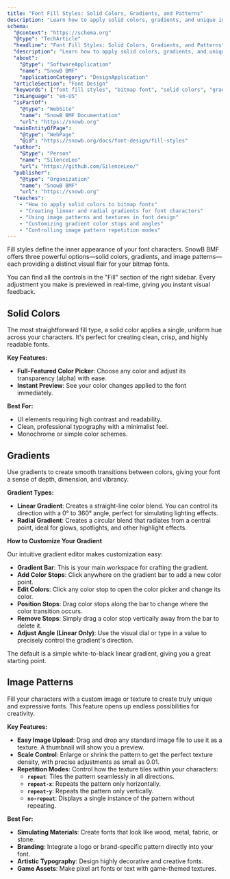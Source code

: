 ```yaml
---
title: "Font Fill Styles: Solid Colors, Gradients, and Patterns"
description: "Learn how to apply solid colors, gradients, and unique image patterns to your bitmap fonts, creating eye-catching visual effects for any project."
schema:
  "@context": "https://schema.org"
  "@type": "TechArticle"
  "headline": "Font Fill Styles: Solid Colors, Gradients, and Patterns"
  "description": "Learn how to apply solid colors, gradients, and unique image patterns to your bitmap fonts, creating eye-catching visual effects for any project."
  "about":
    "@type": "SoftwareApplication"
    "name": "SnowB BMF"
    "applicationCategory": "DesignApplication"
  "articleSection": "Font Design"
  "keywords": ["font fill styles", "bitmap font", "solid colors", "gradients", "image patterns", "font design", "SnowB BMF", "typography", "visual effects"]
  "inLanguage": "en-US"
  "isPartOf":
    "@type": "WebSite"
    "name": "SnowB BMF Documentation"
    "url": "https://snowb.org"
  "mainEntityOfPage":
    "@type": "WebPage"
    "@id": "https://snowb.org/docs/font-design/fill-styles"
  "author":
    "@type": "Person"
    "name": "SilenceLeo"
    "url": "https://github.com/SilenceLeo/"
  "publisher":
    "@type": "Organization"
    "name": "SnowB BMF"
    "url": "https://snowb.org"
  "teaches":
    - "How to apply solid colors to bitmap fonts"
    - "Creating linear and radial gradients for font characters"
    - "Using image patterns and textures in font design"
    - "Customizing gradient color stops and angles"
    - "Controlling image pattern repetition modes"
---
```


Fill styles define the inner appearance of your font characters. SnowB BMF offers three powerful options—solid colors, gradients, and image patterns—each providing a distinct visual flair for your bitmap fonts.

You can find all the controls in the "Fill" section of the right sidebar. Every adjustment you make is previewed in real-time, giving you instant visual feedback.

## Solid Colors

The most straightforward fill type, a solid color applies a single, uniform hue across your characters. It's perfect for creating clean, crisp, and highly readable fonts.

**Key Features:**

- **Full-Featured Color Picker**: Choose any color and adjust its transparency (alpha) with ease.
- **Instant Preview**: See your color changes applied to the font immediately.

**Best For:**

- UI elements requiring high contrast and readability.
- Clean, professional typography with a minimalist feel.
- Monochrome or simple color schemes.

## Gradients

Use gradients to create smooth transitions between colors, giving your font a sense of depth, dimension, and vibrancy.

**Gradient Types:**

- **Linear Gradient**: Creates a straight-line color blend. You can control its direction with a 0° to 360° angle, perfect for simulating lighting effects.
- **Radial Gradient**: Creates a circular blend that radiates from a central point, ideal for glows, spotlights, and other highlight effects.

**How to Customize Your Gradient**

Our intuitive gradient editor makes customization easy:

- **Gradient Bar**: This is your main workspace for crafting the gradient.
- **Add Color Stops**: Click anywhere on the gradient bar to add a new color point.
- **Edit Colors**: Click any color stop to open the color picker and change its color.
- **Position Stops**: Drag color stops along the bar to change where the color transition occurs.
- **Remove Stops**: Simply drag a color stop vertically away from the bar to delete it.
- **Adjust Angle (Linear Only)**: Use the visual dial or type in a value to precisely control the gradient's direction.

The default is a simple white-to-black linear gradient, giving you a great starting point.

## Image Patterns

Fill your characters with a custom image or texture to create truly unique and expressive fonts. This feature opens up endless possibilities for creativity.

**Key Features:**

- **Easy Image Upload**: Drag and drop any standard image file to use it as a texture. A thumbnail will show you a preview.
- **Scale Control**: Enlarge or shrink the pattern to get the perfect texture density, with precise adjustments as small as 0.01.
- **Repetition Modes**: Control how the texture tiles within your characters:
  - **`repeat`**: Tiles the pattern seamlessly in all directions.
  - **`repeat-x`**: Repeats the pattern only horizontally.
  - **`repeat-y`**: Repeats the pattern only vertically.
  - **`no-repeat`**: Displays a single instance of the pattern without repeating.

**Best For:**

- **Simulating Materials**: Create fonts that look like wood, metal, fabric, or stone.
- **Branding**: Integrate a logo or brand-specific pattern directly into your font.
- **Artistic Typography**: Design highly decorative and creative fonts.
- **Game Assets**: Make pixel art fonts or text with game-themed textures.
